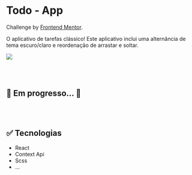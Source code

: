 <h1>Todo - App</h1>

<p>  Challenge by <a href="https://www.frontendmentor.io?ref=challenge" target="_blank">Frontend Mentor</a>. </p>

<p>O aplicativo de tarefas clássico! Este aplicativo inclui uma alternância de tema escuro/claro e reordenação de arrastar e soltar.</p>

<img src="https://res.cloudinary.com/dz209s6jk/image/upload/f_auto,q_auto,w_700/Challenges/llcq9eiv3ney5tkxgdtu.jpg" />

<br><br>

<h2> 🚧 Em progresso... 🚧</h2>

<br><br>

<h2> ✅ Tecnologias</h2>

<ul>
    <li>React</li>
    <li>Context Api</li>
    <li>Scss</li>
    <li>...</li>  
</ul>

<br><br>

<!-- <a href="https://www.linkedin.com/in/sara-brito-49312a211/" target="_blank" ><img src="https://img.shields.io/badge/LinkedIn-0077B5?style=for-the-badge&logo=linkedin&logoColor=white" target="_blank"></a> -->

